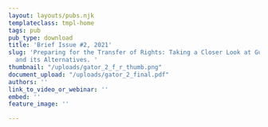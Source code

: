 ```yaml
---
layout: layouts/pubs.njk
templateclass: tmpl-home
tags: pub
pub_type: download
title: 'Brief Issue #2, 2021'
slug: 'Preparing for the Transfer of Rights: Taking a Closer Look at Guardianship
  and its Alternatives. '
thumbnail: "/uploads/gator_2_f_r_thumb.png"
document_upload: "/uploads/gator_2_final.pdf"
authors: ''
link_to_video_or_webinar: ''
embed: ''
feature_image: ''

---
```

